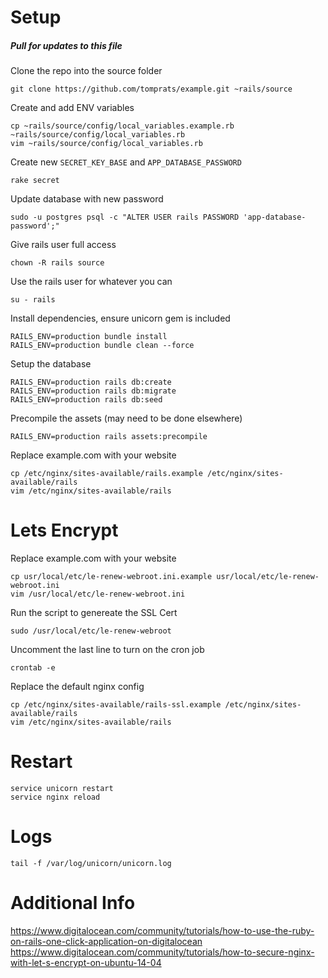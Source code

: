 # Setup

##### Pull for updates to this file

Clone the repo into the source folder

    git clone https://github.com/tomprats/example.git ~rails/source 

Create and add ENV variables

    cp ~rails/source/config/local_variables.example.rb ~rails/source/config/local_variables.rb
    vim ~rails/source/config/local_variables.rb

Create new `SECRET_KEY_BASE` and `APP_DATABASE_PASSWORD`

    rake secret

Update database with new password

    sudo -u postgres psql -c "ALTER USER rails PASSWORD 'app-database-password';"

Give rails user full access

    chown -R rails source

Use the rails user for whatever you can

    su - rails

Install dependencies, ensure unicorn gem is included

    RAILS_ENV=production bundle install
    RAILS_ENV=production bundle clean --force

Setup the database

    RAILS_ENV=production rails db:create
    RAILS_ENV=production rails db:migrate
    RAILS_ENV=production rails db:seed

Precompile the assets (may need to be done elsewhere)

    RAILS_ENV=production rails assets:precompile

Replace example.com with your website

    cp /etc/nginx/sites-available/rails.example /etc/nginx/sites-available/rails
    vim /etc/nginx/sites-available/rails

# Lets Encrypt

Replace example.com with your website

    cp usr/local/etc/le-renew-webroot.ini.example usr/local/etc/le-renew-webroot.ini
    vim /usr/local/etc/le-renew-webroot.ini

Run the script to genereate the SSL Cert

    sudo /usr/local/etc/le-renew-webroot

Uncomment the last line to turn on the cron job

    crontab -e

Replace the default nginx config

    cp /etc/nginx/sites-available/rails-ssl.example /etc/nginx/sites-available/rails
    vim /etc/nginx/sites-available/rails

# Restart

    service unicorn restart
    service nginx reload

# Logs

    tail -f /var/log/unicorn/unicorn.log

# Additional Info

https://www.digitalocean.com/community/tutorials/how-to-use-the-ruby-on-rails-one-click-application-on-digitalocean
https://www.digitalocean.com/community/tutorials/how-to-secure-nginx-with-let-s-encrypt-on-ubuntu-14-04
